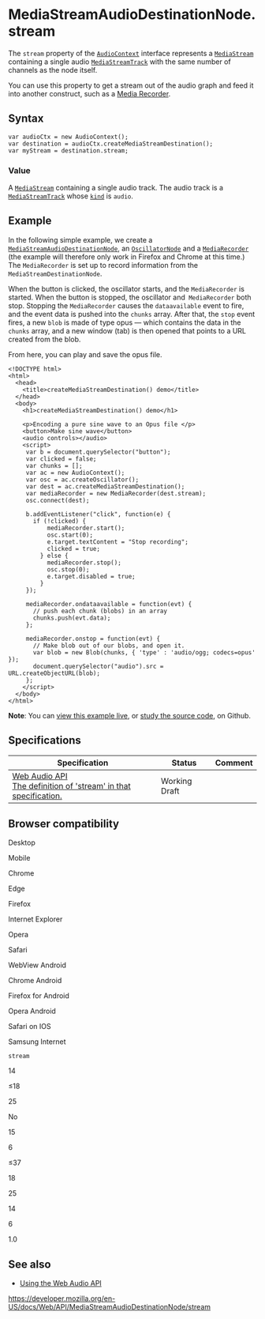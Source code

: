 # MediaStreamAudioDestinationNode.stream

The `stream` property of the [`AudioContext`](../audiocontext) interface represents a [`MediaStream`](../mediastream) containing a single audio [`MediaStreamTrack`](../mediastreamtrack) with the same number of channels as the node itself.

You can use this property to get a stream out of the audio graph and feed it into another construct, such as a [Media Recorder](../mediastream_recording_api).

## Syntax

    var audioCtx = new AudioContext();
    var destination = audioCtx.createMediaStreamDestination();
    var myStream = destination.stream;

### Value

A [`MediaStream`](../mediastream) containing a single audio track. The audio track is a [`MediaStreamTrack`](../mediastreamtrack) whose [`kind`](../mediastreamtrack/kind) is `audio`.

## Example

In the following simple example, we create a [`MediaStreamAudioDestinationNode`](../mediastreamaudiodestinationnode), an [`OscillatorNode`](../oscillatornode) and a [`MediaRecorder`](../mediarecorder) (the example will therefore only work in Firefox and Chrome at this time.) The `MediaRecorder` is set up to record information from the `MediaStreamDestinationNode`.

When the button is clicked, the oscillator starts, and the `MediaRecorder` is started. When the button is stopped, the oscillator and` MediaRecorder` both stop. Stopping the `MediaRecorder` causes the `dataavailable` event to fire, and the event data is pushed into the `chunks` array. After that, the `stop` event fires, a new `blob` is made of type opus — which contains the data in the `chunks` array, and a new window (tab) is then opened that points to a URL created from the blob.

From here, you can play and save the opus file.

    <!DOCTYPE html>
    <html>
      <head>
        <title>createMediaStreamDestination() demo</title>
      </head>
      <body>
        <h1>createMediaStreamDestination() demo</h1>

        <p>Encoding a pure sine wave to an Opus file </p>
        <button>Make sine wave</button>
        <audio controls></audio>
        <script>
         var b = document.querySelector("button");
         var clicked = false;
         var chunks = [];
         var ac = new AudioContext();
         var osc = ac.createOscillator();
         var dest = ac.createMediaStreamDestination();
         var mediaRecorder = new MediaRecorder(dest.stream);
         osc.connect(dest);

         b.addEventListener("click", function(e) {
           if (!clicked) {
               mediaRecorder.start();
               osc.start(0);
               e.target.textContent = "Stop recording";
               clicked = true;
             } else {
               mediaRecorder.stop();
               osc.stop(0);
               e.target.disabled = true;
             }
         });

         mediaRecorder.ondataavailable = function(evt) {
           // push each chunk (blobs) in an array
           chunks.push(evt.data);
         };

         mediaRecorder.onstop = function(evt) {
           // Make blob out of our blobs, and open it.
           var blob = new Blob(chunks, { 'type' : 'audio/ogg; codecs=opus' });
           document.querySelector("audio").src = URL.createObjectURL(blob);
         };
        </script>
      </body>
    </html>

**Note**: You can [view this example live](https://mdn.github.io/webaudio-examples/create-media-stream-destination/index.html), or [study the source code](https://github.com/mdn/webaudio-examples/blob/master/create-media-stream-destination/index.html), on Github.

## Specifications

<table><thead><tr class="header"><th>Specification</th><th>Status</th><th>Comment</th></tr></thead><tbody><tr class="odd"><td><a href="https://webaudio.github.io/web-audio-api/#dom-mediastreamaudiodestinationnode-stream">Web Audio API<br />
<span class="small">The definition of 'stream' in that specification.</span></a></td><td><span class="spec-wd">Working Draft</span></td><td></td></tr></tbody></table>

## Browser compatibility

Desktop

Mobile

Chrome

Edge

Firefox

Internet Explorer

Opera

Safari

WebView Android

Chrome Android

Firefox for Android

Opera Android

Safari on IOS

Samsung Internet

`stream`

14

≤18

25

No

15

6

≤37

18

25

14

6

1.0

## See also

- [Using the Web Audio API](../web_audio_api/using_web_audio_api)

<a href="https://developer.mozilla.org/en-US/docs/Web/API/MediaStreamAudioDestinationNode/stream" class="_attribution-link">https://developer.mozilla.org/en-US/docs/Web/API/MediaStreamAudioDestinationNode/stream</a>
